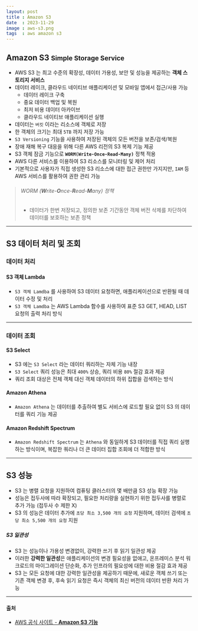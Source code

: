 ```yaml
---
layout: post
title : Amazon S3
date  : 2023-11-29
image : aws-s3.png
tags  : aws amazon s3
---
```


## Amazon S3 <small>**S**imple **S**torage **S**ervice</small>

- AWS S3 는 최고 수준의 확장성, 데이터 가용성, 보안 및 성능을 제공하는 **객체 스토리지 서비스** 
- 데이터 레이크, 클라우드 네이티브 애플리케이션 및 모바일 앱에서 접근/사용 가능
  - 데이터 레이크 구축
  - 중요 데이터 백업 및 복원
  - 최저 비용 데이터 아카이브
  - 클라우드 네이티브 애플리케이션 실행
- 데이터는 `버킷` 이라는 리소스에 객체로 저장
- 한 객체의 크기는 최대 `5TB` 까지 저장 가능
- `S3 Versioning` 기능을 사용하여 저장된 객체의 모든 버전을 보존/검색/복원
- 장애 재해 복구 대응을 위해 다른 AWS 리전의 S3 복제 기능 제공
- S3 객체 잠금 기능으로 **`WORM(Write-Once-Read-Many)`** 정책 적용
- AWS 다른 서비스를 이용하여 S3 리소스를 모니터링 및 제어 처리
- 기본적으로 사용자가 직접 생성한 S3 리소스에 대한 접근 권한만 가지지만, `IAM` 등 AWS 서비스를 활용하여 권한 관리 가능

> ###### WORM (**W**rite-**O**nce-**R**ead-**M**any) 정책
> - 데이터가 한번 저장되고, 정의한 보존 기간동안 객체 버전 삭제를 차단하여 데이터를 보호하는 보존 정책

---

## S3 데이터 처리 및 조회

### 데이터 처리

#### S3 객체 Lambda

- `S3 객체 Lamdba` 를 사용하여 S3 데이터 요청하면, 애플리케이션으로 반환될 때 데이터 수정 및 처리
- `S3 객체 Lamdba` 는 AWS Lambda 함수를 사용하여 표준 S3 GET, HEAD, LIST 요청의 출력 처리 방식

---

### 데이터 조회

#### S3 Select

- S3 에는 `S3 Select` 라는 데이터 쿼리하는 자체 기능 내장
- `S3 Select` 쿼리 성능은 최대 `400%` 상승, 쿼리 비용 `80%` 절감 효과 제공
- 쿼리 조회 대상은 전체 객체 대신 객체 데이터의 하위 집합을 검색하는 방식

#### Amazon Athena

- `Amazon Athena` 는 데이터를 추출하여 별도 서비스에 로드할 필요 없이 S3 의 데이터를 쿼리 기능 제공

#### Amazon Redshift Spectrum

- `Amazon Redshift Spectrum` 는 `Athena` 와 동일하게 S3 데이터를 직접 쿼리 실행하는 방식이며, 복잡한 쿼리나 더 큰 데이터 집합 조회에 더 적합한 방식

---

## S3 성능

- S3 는 병렬 요청을 지원하여 컴퓨팅 클러스터의 몇 배만큼 S3 성능 확장 가능
- 성능은 접두사에 따라 확장되고, 필요한 처리량을 실현하기 위한 접두사를 병렬로 추가 가능 (접두사 수 제한 X)
- S3 의 성능은 데이터 추가에 `초당 최소 3,500 개의 요청` 지원하며, 데이터 검색에 `초당 최소 5,500 개의 요청` 지원

##### S3 일관성

- S3 는 성능이나 가용성 변경없이, 강력한 쓰기 후 읽기 일관성 제공
- 이러한 **강력한 일관성**은 애플리케이션의 변경 필요성을 없애고, 온프레미스 분석 워크로드의 마이그레이션 단순화, 추가 인프라의 필요성에 대한 비용 절감 효과 제공
- S3 는 모든 요청에 대한 강력한 일관성을 제공하기 때문에, 새로운 객체 쓰기 또는 기존 객체 변경 후, 후속 읽기 요청은 즉시 객체의 최신 버전의 데이터 반환 처리 가능

---

#### 출처

- [AWS 공식 사이트 - **Amazon S3 기능**](https://aws.amazon.com/ko/s3/features/)
